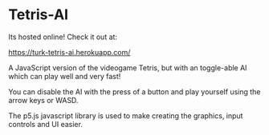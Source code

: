 # Tetris-AI
Its hosted online! Check it out at:

https://turk-tetris-ai.herokuapp.com/

A JavaScript version of the videogame Tetris, but with an toggle-able AI which can play well and very fast!

You can disable the AI with the press of a button and play yourself using the arrow keys or WASD.

The p5.js javascript library is used to make creating the graphics, input controls and UI easier.
